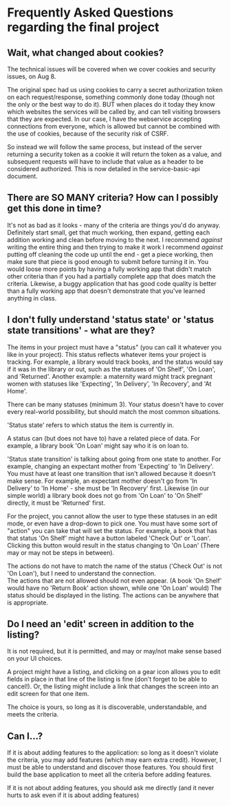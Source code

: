 # Frequently Asked Questions regarding the final project

## Wait, what changed about cookies?

The technical issues will be covered when we cover cookies and security issues, on Aug 8.

The original spec had us using cookies to carry a secret authorization token on each request/response, something commonly done today (though not the only or the best way to do it).  BUT when places do it today they know which websites the services will be called by, and can tell visiting browsers that they are expected.  In our case, I have the webservice accepting connections from everyone, which is allowed but cannot be combined with the use of cookies, because of the security risk of CSRF.

So instead we will follow the same process, but instead of the server returning a security token as a cookie it will return the token as a value, and subsequent requests will have to include that value as a header to be considered authorized. This is now detailed in the service-basic-api document.

## There are SO MANY criteria?  How can I possibly get this done in time?

It's not as bad as it looks - many of the criteria are things you'd do anyway.
Definitely start small, get that much working, then expand, getting each addition working and clean before moving to the next.
I recommend _against_ writing the entire thing and then trying to make it work
I recommend _against_ putting off cleaning the code up until the end - get a piece working, then make sure that piece is good enough to submit before turning it in.  You would loose more points by having a fully working app that didn't match other criteria than if you had a partially complete app that does match the criteria.  Likewise, a buggy application that has good code quality is better than a fully working app that doesn't demonstrate that you've learned anything in class.

## I don't fully understand 'status state' or 'status state transitions' - what are they?

The items in your project must have a "status" (you can call it whatever you like in your project).  This status reflects whatever items your project is tracking.
For example, a library would track books, and the status would say if it was in the library or out, such as the statuses of 'On Shelf', 'On Loan', and 'Returned'.
Another example: a maternity ward might track pregnant women with statuses like 'Expecting', 'In Delivery', 'In Recovery', and 'At Home'.

There can be many statuses (minimum 3).  Your status doesn't have to cover every real-world possibility, but should match the most common situations.  

'Status state' refers to which status the item is currently in.

A status can (but does not have to) have a related piece of data.  For example, a library book 'On Loan' might say who it is on loan to.

'Status state transition' is talking about going from one state to another.  For example, changing an expectant mother from 'Expecting' to 'In Delivery'.
You must have at least one transition that isn't allowed because it doesn't make sense.  For example, an expectant mother doesn't go from 'In Delivery' to 'In Home' - she must be 'In Recovery' first.  Likewise (in our simple world) a library book does not go from 'On Loan' to 'On Shelf' directly, it must be 'Returned' first.

For the project, you cannot allow the user to type these statuses in an edit mode, or even have a drop-down to pick one.
You must have some sort of "action" you can take that will set the status.  For example, a book that has that status 'On Shelf' might have a button labeled 'Check Out' or 'Loan'.  Clicking this button would result in the status changing to 'On Loan'  (There may or may not be steps in between).

The actions do not have to match the name of the status ('Check Out' is not 'On Loan'), but I need to understand the connection.  
The actions that are not allowed should not even appear.  (A book 'On Shelf' would have no 'Return Book' action shown, while one 'On Loan' would)
The status should be displayed in the listing.
The actions can be anywhere that is appropriate.

## Do I need an 'edit' screen in addition to the listing?

It is not required, but it is permitted, and may or may/not make sense based on your UI choices.

A project might have a listing, and clicking on a gear icon allows you to edit fields in place in that line of the listing is fine (don't forget to be able to cancel!).  Or, the listing might include a link that changes the screen into an edit screen for that one item.  

The choice is yours, so long as it is discoverable, understandable, and meets the criteria.

## Can I...?

If it is about adding features to the application: so long as it doesn't violate the criteria, you may add features (which may earn extra credit).  However, I must be able to understand and discover those features.  You should first build the base application to meet all the criteria before adding features.

If it is not about adding features, you should ask me directly (and it never hurts to ask even if it is about adding features)
